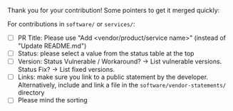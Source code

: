


Thank you for your contribution! Some pointers to get it merged quickly:

For contributions in `software/` or `services/`:

  - [ ] PR Title: Please use "Add <vendor/product/service name>" (instead of "Update README.md")
  - [ ] Status: please select a value from the status table at the top
  - [ ] Version: Status Vulnerable / Workaround? -> List vulnerable versions.
             Status Fix?                     -> List fixed versions.
  - [ ] Links: make sure you link to a public statement by the developer.
    Alternatively, include and link a file in the `software/vendor-statements/`
    directory
  - [ ] Please mind the sorting
